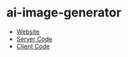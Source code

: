 # ai-image-generator

- [Website](https://hnca-ai-image-generator.netlify.app/)
- [Server Code](https://github.com/HoangNguyen-CA/ai-image-generator-server/)
- [Client Code](https://github.com/HoangNguyen-CA/ai-image-generator-client/) 
